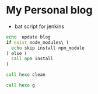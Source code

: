 # My Personal blog

* bat script for jenkins
```bat
echo  update blog
if exist node_modules\ (
  echo skip install npm_module 
) else (
  call npm install
)

call hexo clean

call hexo g
````